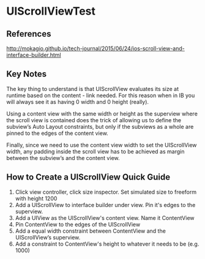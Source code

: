 # UIScrollViewTest

## References
http://mokagio.github.io/tech-journal/2015/06/24/ios-scroll-view-and-interface-builder.html

## Key Notes
The key thing to understand is that UIScrollView evaluates its size at runtime based on the content - link needed. For this reason when in IB you will always see it as having 0 width and 0 height (really).

Using a content view with the same width or height as the superview where the scroll view is contained does the trick of allowing us to define the subview’s Auto Layout constraints, but only if the subviews as a whole are pinned to the edges of the content view.
 
Finally, since we need to use the content view width to set the UIScrollView width, any padding inside the scroll view has to be achieved as margin between the subview’s and the content view.

## How to Create a UIScrollView Quick Guide
1. Click view controller, click size inspector. Set simulated size to freeform with height 1200
2. Add a UIScrollView to interface builder under view. Pin it's edges to the superview.
3. Add a UIView as the UIScrollView's content view. Name it ContentView
4. Pin ContentView to the edges of the UIScrollView
5. Add a equal width constraint between ContentView and the UIScrollView’s superview.
6. Add a constraint to ContentView's height to whatever it needs to be (e.g. 1000)
